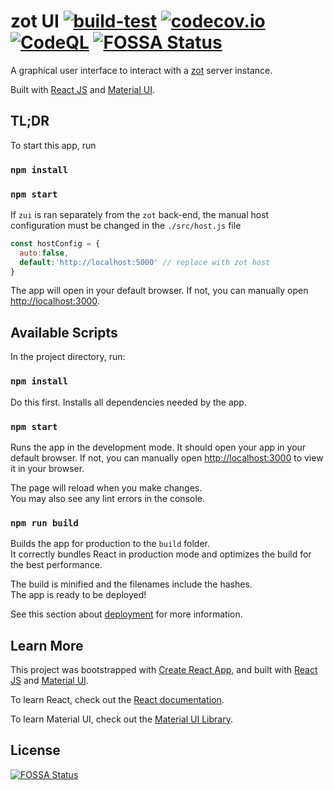# zot UI  [![build-test](https://github.com/project-zot/zui/actions/workflows/build-test.yml/badge.svg?branch=main)](https://github.com/project-zot/zui/actions/workflows/build-test.yml) [![codecov.io](http://codecov.io/github/project-zot/zui/coverage.svg?branch=main)](http://codecov.io/github/project-zot/zui?branch=main) [![CodeQL](https://github.com/project-zot/zui/workflows/CodeQL/badge.svg)](https://github.com/project-zot/zui/actions?query=workflow%3ACodeQL) [![FOSSA Status](https://app.fossa.com/api/projects/git%2Bgithub.com%2Fproject-zot%2Fzui.svg?type=shield)](https://app.fossa.com/projects/git%2Bgithub.com%2Fproject-zot%2Fzui?ref=badge_shield)

A graphical user interface to interact with a [zot](https://github.com/project-zot/zot) server instance.

Built with [React JS](https://reactjs.org/) and [Material UI](https://mui.com/).



## TL;DR

To start this app, run
### `npm install`
### `npm start`

If `zui` is ran separately from the `zot` back-end, the manual host configuration must be changed in the `./src/host.js` file 
```js
const hostConfig = {
  auto:false, 
  default:'http://localhost:5000' // replace with zot host
}
```
The  app will open in your default browser.
If not, you can manually open [http://localhost:3000](http://localhost:3000).



## Available Scripts

In the project directory, run:

### `npm install`

Do this first. Installs all dependencies needed by the app.


### `npm start`

Runs the app in the development mode. It should open your app in your default browser.
If not, you can manually open [http://localhost:3000](http://localhost:3000) to view it in your browser.

The page will reload when you make changes.\
You may also see any lint errors in the console.


### `npm run build`

Builds the app for production to the `build` folder.\
It correctly bundles React in production mode and optimizes the build for the best performance.

The build is minified and the filenames include the hashes.\
The app is ready to be deployed!

See this section about [deployment](https://facebook.github.io/create-react-app/docs/deployment) for more information.


## Learn More

This project was bootstrapped with [Create React App](https://github.com/facebook/create-react-app), and built with [React JS](https://reactjs.org/) and [Material UI](https://mui.com/).

To learn React, check out the [React documentation](https://reactjs.org/).

To learn Material UI, check out the [Material UI Library](https://mui.com/).


## License
[![FOSSA Status](https://app.fossa.com/api/projects/git%2Bgithub.com%2Fproject-zot%2Fzui.svg?type=large)](https://app.fossa.com/projects/git%2Bgithub.com%2Fproject-zot%2Fzui?ref=badge_large)